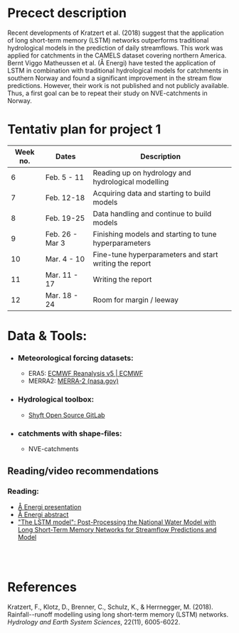 # Precect description

Recent developments of Kratzert et al. (2018) suggest that the application of long short-term memory (LSTM) networks outperforms traditional hydrological models in the prediction of daily streamflows. This work was applied for catchments in the CAMELS dataset covering northern America. Bernt Viggo Matheussen et al. (Å Energi) have tested the application of LSTM in combination with traditional hydrological models for catchments in southern Norway and found a significant improvement in the stream flow predictions. However, their work is not published and not publicly available. Thus, a first goal can be to repeat their study on NVE-catchments in Norway.

# Tentativ plan for project 1


| Week no. | Dates           | Description                                           |
|----------|-----------------|-------------------------------------------------------|
| 6        | Feb. 5 - 11     | Reading up on hydrology and hydrological modelling    |
| 7        | Feb. 12-18      | Acquiring data and starting to build models           |
| 8        | Feb. 19-25      | Data handling and continue to build models            |
| 9        | Feb. 26 - Mar 3 | Finishing models and starting to tune hyperparameters |
| 10       | Mar. 4 - 10     | Fine-tune hyperparameters and start writing the report|
| 11       | Mar. 11 - 17    | Writing the report                                    |
| 12       | Mar. 18 - 24    | Room for margin / leeway                              |


# Data & Tools:
- ### Meteorological forcing datasets:
    - ERA5: [ECMWF Reanalysis v5 | ECMWF](https://www.ecmwf.int/en/forecasts/dataset/ecmwf-reanalysis-v5)
    - MERRA2: [MERRA-2 (nasa.gov)](https://gmao.gsfc.nasa.gov/reanalysis/MERRA-2/)

- ### Hydrological toolbox:
    - [Shyft Open Source GitLab](https://gitlab.com/shyft-os)

- ### catchments with shape-files:
    - NVE-catchments


## Reading/video recommendations

### Reading:
- [Å Energi presentation](https://www.hydrologiraadet.no/wp-content/uploads/2023/10/1_Matheussen.pdf)
- [Å Energi abstract](https://www.hydrologiraadet.no/wp-content/uploads/2023/09/P_Matheussen_benchmark.pdf)
- ["The LSTM model": Post-Processing the National Water Model with Long Short-Term Memory Networks for Streamflow Predictions and Model](https://onlinelibrary.wiley.com/doi/abs/10.1111/1752-1688.12964)

<br>
<br>

# References
Kratzert, F., Klotz, D., Brenner, C., Schulz, K., & Herrnegger, M. (2018). Rainfall--runoff modelling using long short-term memory (LSTM) networks. *Hydrology and Earth System Sciences*, 22(11), 6005-6022.